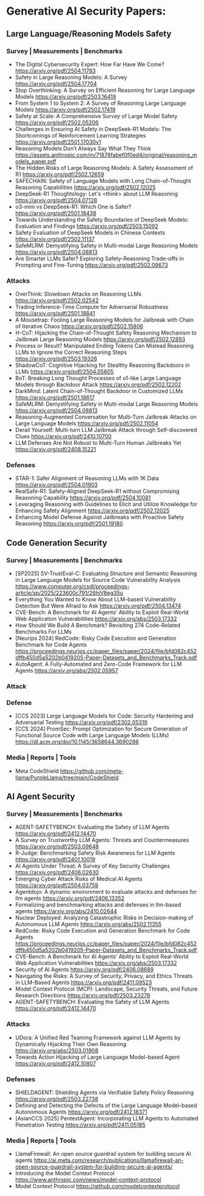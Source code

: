 # Generative AI Security Papers:

## Large Language/Reasoning Models Safety

### Survey | Measurements | Benchmarks

- The Digital Cybersecurity Expert: How Far Have We Come? https://arxiv.org/pdf/2504.11783
- Safety in Large Reasoning Models: A Survey https://arxiv.org/pdf/2504.17704
- Stop Overthinking: A Survey on Efficient Reasoning for Large Language Models  https://arxiv.org/pdf/2503.16419
- From System 1 to System 2: A Survey of Reasoning Large Language Models  https://arxiv.org/pdf/2502.17419
- Safety at Scale: A Comprehensive Survey of Large Model Safety https://arxiv.org/pdf/2502.05206
- Challenges in Ensuring AI Safety in DeepSeek-R1 Models: The Shortcomings of Reinforcement Learning Strategies https://arxiv.org/pdf/2501.17030v1
- Reasoning Models Don’t Always Say What They Think https://assets.anthropic.com/m/71876fabef0f0ed4/original/reasoning_models_paper.pdf
- The Hidden Risks of Large Reasoning Models: A Safety Assessment of R1 https://arxiv.org/pdf/2502.12659
- SAFECHAIN: Safety of Language Models with Long Chain-of-Thought Reasoning Capabilities https://arxiv.org/pdf/2502.12025
- DeepSeek-R1 Thoughtology: Let's  \<think\> about LLM Reasoning https://arxiv.org/pdf/2504.07128
- o3-mini vs DeepSeek-R1: Which One is Safer? https://arxiv.org/pdf/2501.18438
- Towards Understanding the Safety Boundaries of DeepSeek Models: Evaluation and Findings https://arxiv.org/pdf/2503.15092
- Safety Evaluation of DeepSeek Models in Chinese Contexts https://arxiv.org/pdf/2502.11137
- SafeMLRM: Demystifying Safety in Multi-modal Large Reasoning Models https://arxiv.org/pdf/2504.08813
- Are Smarter LLMs Safer? Exploring Safety-Reasoning Trade-offs in Prompting and Fine-Tuning https://arxiv.org/pdf/2502.09673

### Attacks

- OverThink: Slowdown Attacks on Reasoning LLMs https://arxiv.org/pdf/2502.02542
- Trading Inference-Time Compute for Adversarial Robustness https://arxiv.org/pdf/2501.18841
- A Mousetrap: Fooling Large Reasoning Models for Jailbreak with Chain of Iterative Chaos https://arxiv.org/pdf/2502.15806
- H-CoT: Hijacking the Chain-of-Thought Safety Reasoning Mechanism to Jailbreak Large Reasoning Models https://arxiv.org/pdf/2502.12893
- Process or Result? Manipulated Ending Tokens Can Mislead Reasoning LLMs to Ignore the Correct Reasoning Steps https://arxiv.org/pdf/2503.19326
- ShadowCoT: Cognitive Hijacking for Stealthy Reasoning Backdoors in LLMs https://arxiv.org/pdf/2504.05605
- BoT: Breaking Long Thought Processes of o1-like Large Language Models through Backdoor Attack https://arxiv.org/pdf/2502.12202
- DarkMind: Latent Chain-of-Thought Backdoor in Customized LLMs https://arxiv.org/pdf/2501.18617
- SafeMLRM: Demystifying Safety in Multi-modal Large Reasoning Models https://arxiv.org/pdf/2504.08813
- Reasoning-Augmented Conversation for Multi-Turn Jailbreak Attacks on Large Language Models https://arxiv.org/pdf/2502.11054
- Derail Yourself: Multi-turn LLM Jailbreak Attack through Self-discovered Clues https://arxiv.org/pdf/2410.10700
- LLM Defenses Are Not Robust to Multi-Turn Human Jailbreaks Yet https://arxiv.org/pdf/2408.15221

### Defenses

- STAR-1: Safer Alignment of Reasoning LLMs with 1K Data https://arxiv.org/pdf/2504.01903
- RealSafe-R1: Safety-Aligned DeepSeek-R1 without Compromising Reasoning Capability https://arxiv.org/pdf/2504.10081
- Leveraging Reasoning with Guidelines to Elicit and Utilize Knowledge for Enhancing Safety Alignment https://arxiv.org/pdf/2502.12025
- Enhancing Model Defense Against Jailbreaks with Proactive Safety Reasoning https://arxiv.org/pdf/2501.19180


## Code Generation Security

### Survey | Measurements | Benchmarks

- [SP2025] SV-TrustEval-C: Evaluating Structure and Semantic Reasoning in Large Language Models for Source Code Vulnerability Analysis https://www.computer.org/csdl/proceedings-article/sp/2025/223600c791/26hiV8eg35u
- Everything You Wanted to Know About LLM-based Vulnerability Detection But Were Afraid to Ask https://arxiv.org/pdf/2504.13474
- CVE-Bench: A Benchmark for AI Agents’ Ability to Exploit Real-World Web Application Vulnerabilities https://arxiv.org/abs/2503.17332
- How Should We Build A Benchmark? Revisiting 274 Code-Related Benchmarks For LLMs
- [Neurips 2024] RedCode: Risky Code Execution and Generation Benchmark for Code Agents https://proceedings.neurips.cc/paper_files/paper/2024/file/bfd082c452dffb450d5a5202b0419205-Paper-Datasets_and_Benchmarks_Track.pdf
- AutoAgent: A Fully-Automated and Zero-Code Framework for LLM Agents https://arxiv.org/abs/2502.05957


### Attack

### Defense
- [CCS 2023] Large Language Models for Code: Security Hardening and Adversarial Testing https://arxiv.org/pdf/2302.05319
- [CCS 2024] PromSec: Prompt Optimization for Secure Generation of Functional Source Code with Large Language Models (LLMs) https://dl.acm.org/doi/10.1145/3658644.3690298

### Media | Reports | Tools

- Meta CodeShield https://github.com/meta-llama/PurpleLlama/tree/main/CodeShield


## AI Agent Security

### Survey | Measurements | Benchmarks

- AGENT-SAFETYBENCH: Evaluating the Safety of LLM Agents https://arxiv.org/pdf/2412.14470
- A Survey on Trustworthy LLM Agents: Threats and Countermeasures https://arxiv.org/pdf/2503.09648
- R-Judge: Benchmarking Safety Risk Awareness for LLM Agents https://arxiv.org/pdf/2401.10019
- AI Agents Under Threat: A Survey of Key Security Challenges https://arxiv.org/pdf/2406.02630
- Emerging Cyber Attack Risks of Medical AI Agents https://arxiv.org/pdf/2504.03759
- Agentdojo: A dynamic environment to evaluate attacks and defenses for llm agents https://arxiv.org/pdf/2406.13352
- Formalizing and benchmarking attacks and defenses in llm-based agents https://arxiv.org/abs/2410.02644
- Nuclear Deployed: Analyzing Catastrophic Risks in Decision-making of Autonomous LLM Agents https://arxiv.org/abs/2502.11355
- RedCode: Risky Code Execution and Generation Benchmark for Code Agents https://proceedings.neurips.cc/paper_files/paper/2024/file/bfd082c452dffb450d5a5202b0419205-Paper-Datasets_and_Benchmarks_Track.pdf
- CVE-Bench: A Benchmark for AI Agents’ Ability to Exploit Real-World Web Application Vulnerabilities https://arxiv.org/abs/2503.17332
- Security of AI Agents https://arxiv.org/pdf/2406.08689
- Navigating the Risks: A Survey of Security, Privacy, and Ethics Threats in LLM-Based Agents  https://arxiv.org/pdf/2411.09523
- Model Context Protocol (MCP): Landscape, Security Threats, and Future Research Directions https://arxiv.org/pdf/2503.23278
- AGENT-SAFETYBENCH: Evaluating the Safety of LLM Agents https://arxiv.org/pdf/2412.14470

### Attacks

- UDora: A Unified Red Teaming Framework against LLM Agents by Dynamically Hijacking Their Own Reasoning https://arxiv.org/abs/2503.01908
- Towards Action Hijacking of Large Language Model-based Agent https://arxiv.org/pdf/2412.10807

### Defenses

- SHIELDAGENT: Shielding Agents via Verifiable Safety Policy Reasoning https://arxiv.org/pdf/2503.22738
- Defining and Detecting the Defects of the Large Language Model-based Autonomous Agents https://arxiv.org/pdf/2412.18371
- [AsianCCS 2025] PentestAgent: Incorporating LLM Agents to Automated Penetration Testing https://arxiv.org/pdf/2411.05185

### Media | Reports | Tools

- LlamaFirewall: An open source guardrail system for building secure AI agents https://ai.meta.com/research/publications/llamafirewall-an-open-source-guardrail-system-for-building-secure-ai-agents/
- Introducing the Model Context Protocol https://www.anthropic.com/news/model-context-protocol
- Model Context Protocol https://github.com/modelcontextprotocol
